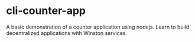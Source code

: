 # cli-counter-app
A basic demonstration of a counter application using nodejs. Learn to build decentralized applications with  Winston services.
